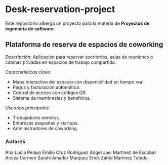 # Desk-reservation-project

Este repositorio alberga un proyecto para la materia de <b>Proyectos de ingenieria de software</b>

## Plataforma de reserva de espacios de coworking
<i>Descripción:</i>
Aplicación para reservar escritorios, salas de reuniones o cabinas privadas en espacios de trabajo compartido.

<i>Características clave:</i>
+ Mapa interactivo del espacio con disponibilidad en tiempo real.
+ Pagos y facturación automática.
+ Control de acceso con códigos QR.
+ Sistema de membresías y beneficios.

<i>Usuarios principales:</i>
+ Trabajadores remotos.
+ Empresas pequeñas y startups.
+ Administradores de coworking.

### Autores

Ana Lucia Pelayo 
Emilio Cruz Rodriguez
Angel Jael Martinez de Escobar Araiza
Carmen Sarahi Amador Marquez 
Erick Zahid Martinez Toledo
